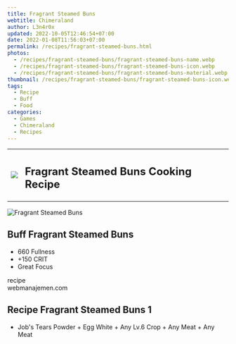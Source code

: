 ```yaml
---
title: Fragrant Steamed Buns
webtitle: Chimeraland
author: L3n4r0x
updated: 2022-10-05T12:46:54+07:00
date: 2022-01-08T11:56:03+07:00
permalink: /recipes/fragrant-steamed-buns.html
photos:
  - /recipes/fragrant-steamed-buns/fragrant-steamed-buns-name.webp
  - /recipes/fragrant-steamed-buns/fragrant-steamed-buns-icon.webp
  - /recipes/fragrant-steamed-buns/fragrant-steamed-buns-material.webp
thumbnail: /recipes/fragrant-steamed-buns/fragrant-steamed-buns-icon.webp
tags:
  - Recipe
  - Buff
  - Food
categories:
  - Games
  - Chimeraland
  - Recipes
---
```


<section id="bootstrap-wrapper"><link rel="stylesheet" href="https://cdn.statically.io/gh/dimaslanjaka/Web-Manajemen/40ac3225/css/bootstrap-4.5-wrapper.css"/><div class="row mb-2"><div class="col-md-12 mb-2"><table class="table" id="post-info"><tbody><tr><td><img class="d-inline-block me-2" src="/chimeraland/recipes/fragrant-steamed-buns/fragrant-steamed-buns-icon.webp" width="auto" height="auto"/></td><td><h1 class="fs-5">Fragrant Steamed Buns Cooking Recipe</h1></td></tr></tbody></table></div></div><div class="card mb-2"><div class="row g-0"><div class="col-sm-4 position-relative mb-2"><img src="/chimeraland/recipes/fragrant-steamed-buns/fragrant-steamed-buns-material.webp" class="card-img fit-cover w-100 h-100" alt="Fragrant Steamed Buns" data-fancybox="true"/></div><div class="col-sm-8 mb-2"><div class="card-body"><h2 class="card-title fs-5">Buff Fragrant Steamed Buns</h2><div class="card-text"><ul><li>660 Fullness</li><li>+150 CRIT</li><li>Great Focus</li></ul></div><span class="badge rounded-pill bg-dark">recipe</span></div><div class="card-footer text-end text-muted">webmanajemen.com</div></div></div></div><div class="row mb-2"><div class="col-12 col-lg-6 recipe-item mb-2"><div class="card"><div class="card-body"><h2 class="card-title fs-5">Recipe Fragrant Steamed Buns 1</h2><div class="card-text"><ul><li>Job&#x27;s Tears Powder<span> + </span>Egg White<span> + </span>Any Lv.6 Crop<span> + </span>Any Meat<span> + </span>Any Meat</li></ul></div></div></div></div></div></section>